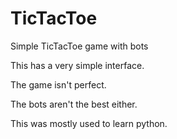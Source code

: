 # TicTacToe
Simple TicTacToe game with bots

This has a very simple interface. 

The game isn't perfect.

The bots aren't the best either. 

This was mostly used to learn python.
